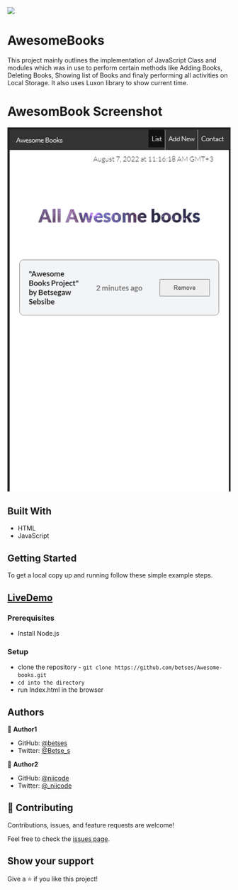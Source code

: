 ![](https://img.shields.io/badge/AwesomeBooks-blue)

# AwesomeBooks
This project mainly outlines the implementation of JavaScript Class and modules which was in use to perform certain methods like Adding Books, Deleting Books, Showing list of Books and finaly performing all activities on Local Storage. It also uses Luxon library to show current time.

# AwesomBook Screenshot 
![](./screenshot2.png)

## Built With

- HTML
- JavaScript

## Getting Started

To get a local copy up and running follow these simple example steps.

## [LiveDemo](https://betses.github.io/Awesome-books-with-ES6/)

### Prerequisites
  - Install Node.js


### Setup
- clone the repository  - `git clone https://github.com/betses/Awesome-books.git`
- `cd into the directory`
- run Index.html in the browser


## Authors

👤 **Author1**

- GitHub: [@betses](https://github.com/betses)
- Twitter: [@Betse_s](https://twitter.com/Betse_s)

👤 **Author2**

- GitHub: [@niicode](https://github.com/niicode)
- Twitter: [@_niicode](https://twitter.com/_niicode)


## 🤝 Contributing

Contributions, issues, and feature requests are welcome!

Feel free to check the [issues page](../../issues/).

## Show your support

Give a ⭐️ if you like this project!
